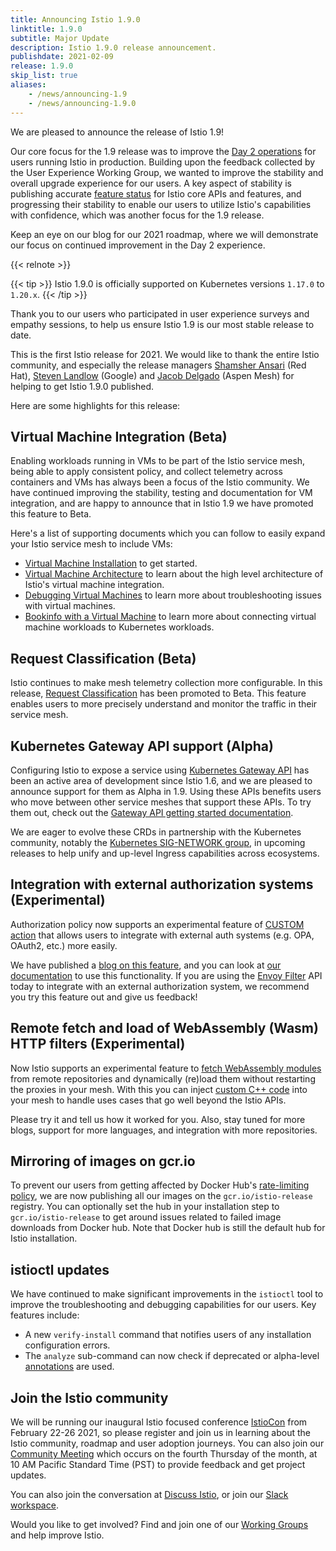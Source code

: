 ```yaml
---
title: Announcing Istio 1.9.0
linktitle: 1.9.0
subtitle: Major Update
description: Istio 1.9.0 release announcement.
publishdate: 2021-02-09
release: 1.9.0
skip_list: true
aliases:
    - /news/announcing-1.9
    - /news/announcing-1.9.0
---
```


We are pleased to announce the release of Istio 1.9!

Our core focus for the 1.9 release was to improve the [Day 2 operations](https://dzone.com/articles/defining-day-2-operations)
for users running Istio in production. Building upon the feedback collected by the User Experience Working Group, we
wanted to improve the stability and overall upgrade experience for our users. A key aspect of stability is publishing
accurate [feature status](/docs/releases/feature-stages/) for Istio core APIs and features, and progressing their stability to
enable our users to utilize Istio's capabilities with confidence, which was another focus for the 1.9 release.

Keep an eye on our blog for our 2021 roadmap, where we will demonstrate our focus on continued improvement in the Day 2
experience.

{{< relnote >}}

{{< tip >}}
Istio 1.9.0 is officially supported on Kubernetes versions `1.17.0` to `1.20.x`.
{{< /tip >}}

Thank you to our users who participated in user experience surveys and empathy sessions, to help us ensure Istio 1.9 is
our most stable release to date.

This is the first Istio release for 2021.  We would like to thank the entire Istio community, and especially the release
managers [Shamsher Ansari](https://github.com/shamsher31) (Red Hat), [Steven Landlow](https://github.com/stevenctl)
(Google) and [Jacob Delgado](https://github.com/jacob-delgado) (Aspen Mesh) for helping to get Istio 1.9.0
published.

Here are some highlights for this release:

## Virtual Machine Integration (Beta)

Enabling workloads running in VMs to be part of the Istio service mesh, being able to apply consistent policy, and
collect telemetry across containers and VMs has always been a focus of the Istio community.  We have continued improving
the stability, testing and documentation for VM integration, and are happy to announce that in Istio 1.9 we have
promoted this feature to Beta.

Here's a list of supporting documents which you can follow to easily expand your Istio service mesh to include VMs:

* [Virtual Machine Installation](/docs/setup/install/virtual-machine/) to get started.
* [Virtual Machine Architecture](/docs/ops/deployment/vm-architecture/) to learn about the high level architecture of Istio's virtual machine integration.
* [Debugging Virtual Machines](/docs/ops/diagnostic-tools/virtual-machines/) to learn more about troubleshooting issues with virtual machines.
* [Bookinfo with a Virtual Machine](/docs/examples/virtual-machines/) to learn more about connecting virtual machine workloads to Kubernetes workloads.

## Request Classification (Beta)

Istio continues to make mesh telemetry collection more configurable. In this release,
[Request Classification](/docs/tasks/observability/metrics/classify-metrics/) has been promoted to Beta. This feature
enables users to more precisely understand and monitor the traffic in their service mesh.

## Kubernetes Gateway API support (Alpha)

Configuring Istio to expose a service using [Kubernetes Gateway API](https://gateway-api.sigs.k8s.io/) has been an active area of development since Istio 1.6, and we are pleased to announce support for them as Alpha in 1.9. Using these APIs benefits users who move between other service meshes that support these APIs. To try them out, check out the [Gateway API getting started documentation](/docs/tasks/traffic-management/ingress/gateway-api/).

We are eager to evolve these CRDs in partnership with the Kubernetes community, notably the
[Kubernetes SIG-NETWORK group](https://github.com/kubernetes/community/tree/master/sig-network), in upcoming releases to
help unify and up-level Ingress capabilities across ecosystems.

## Integration with external authorization systems (Experimental)

Authorization policy now supports an experimental feature of
[CUSTOM action](/docs/reference/config/security/authorization-policy/#AuthorizationPolicy-Action) that allows users to
integrate with external auth systems (e.g. OPA, OAuth2, etc.) more easily.

We have published a [blog on this feature](/blog/2021/better-external-authz/), and you can look at [our documentation](/docs/tasks/security/authorization/authz-custom)
to use this functionality. If you are using the [Envoy Filter](/docs/reference/config/networking/envoy-filter/) API today
to integrate with an external authorization system, we recommend you try this feature out and give us feedback!

## Remote fetch and load of WebAssembly (Wasm) HTTP filters (Experimental)

Now Istio supports an experimental feature to [fetch WebAssembly modules](/docs/ops/configuration/extensibility/wasm-module-distribution) from remote repositories and dynamically (re)load them without restarting the proxies in your mesh.  With this you can inject [custom C++ code](https://github.com/istio-ecosystem/wasm-extensions/blob/master/doc/write-a-wasm-extension-with-cpp.md) into your mesh to handle uses cases that go well beyond the Istio APIs.

Please try it and tell us how it worked for you.  Also, stay tuned for more blogs, support for more languages, and integration with more repositories.

## Mirroring of images on gcr.io

To prevent our users from getting affected by Docker Hub's [rate-limiting policy](/blog/2020/docker-rate-limit/),
we are now publishing all our images on the `gcr.io/istio-release` registry. You can optionally set the hub in your
installation step to `gcr.io/istio-release` to get around issues related to failed image downloads from Docker hub. Note
that Docker hub is still the default hub for Istio installation.

## istioctl updates

We have continued to make significant improvements in the `istioctl` tool to improve the troubleshooting and debugging
capabilities for our users. Key features include:

* A new `verify-install` command that notifies users of any installation configuration errors.
* The `analyze` sub-command can now check if deprecated or alpha-level [annotations](/docs/reference/config/annotations/) are used.

## Join the Istio community

We will be running our inaugural Istio focused conference [IstioCon](https://events.istio.io/istiocon-2021/) from
February 22-26 2021, so please register and join us in learning about the Istio community, roadmap and user adoption
journeys. You can also join our [Community Meeting](https://github.com/istio/community#community-meeting) which occurs
on the fourth Thursday of the month, at 10 AM Pacific Standard Time (PST) to provide feedback and get project updates.

You can also join the conversation at [Discuss Istio](https://discuss.istio.io/), or join our
[Slack workspace](https://slack.istio.io/).

Would you like to get involved? Find and join one of our
[Working Groups](https://github.com/istio/community/blob/master/WORKING-GROUPS.md) and help improve Istio.
